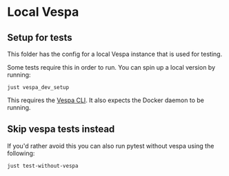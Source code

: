 # Local Vespa

## Setup for tests

This folder has the config for a local Vespa instance that is used for testing.

Some tests require this in order to run. You can spin up a local version by running:

```shell
just vespa_dev_setup
```

This requires the [Vespa CLI](https://docs.vespa.ai/en/vespa-cli.html). It also expects the Docker daemon to be running.

## Skip vespa tests instead

If you'd rather avoid this you can also run pytest without vespa using the following:

```shell
just test-without-vespa
```
